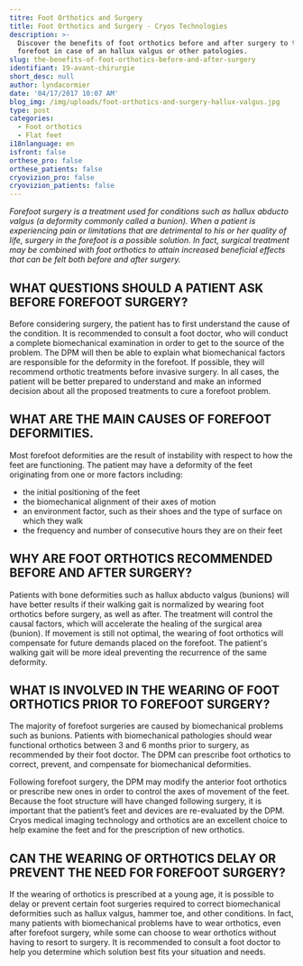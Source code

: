 ```yaml
---
titre: Foot Orthotics and Surgery
title: Foot Orthotics and Surgery - Cryos Technologies
description: >-
  Discover the benefits of foot orthotics before and after surgery to the
  forefoot in case of an hallux valgus or other patologies.
slug: the-benefits-of-foot-orthotics-before-and-after-surgery
identifiant: 19-avant-chirurgie
short_desc: null
author: lyndacormier
date: '04/17/2017 10:07 AM'
blog_img: /img/uploads/foot-orthotics-and-surgery-hallux-valgus.jpg
type: post
categories:
  - Foot orthotics
  - Flat feet
i18nlanguage: en
isfront: false
orthese_pro: false
orthese_patients: false
cryovizion_pro: false
cryovizion_patients: false
---
```

*Forefoot surgery is a treatment used for conditions such as hallux abducto valgus (a deformity commonly called a bunion). When a patient is experiencing pain or limitations that are detrimental to his or her quality of life, surgery in the forefoot is a possible solution. In fact, surgical treatment may be combined with foot orthotics to attain increased beneficial effects that can be felt both before and after surgery.*

## **WHAT QUESTIONS SHOULD A PATIENT ASK BEFORE FOREFOOT SURGERY?**

Before considering surgery, the patient has to first understand the cause of the condition. It is recommended to consult a foot doctor, who will conduct a complete biomechanical examination in order to get to the source of the problem. The DPM will then be able to explain what biomechanical factors are responsible for the deformity in the forefoot. If possible, they will recommend orthotic treatments before invasive surgery. In all cases, the patient will be better prepared to understand and make an informed decision about all the proposed treatments to cure a forefoot problem.
 
## **WHAT ARE THE MAIN CAUSES OF FOREFOOT DEFORMITIES.**

Most forefoot deformities are the result of instability with respect to how the feet are functioning. The patient may have a deformity of the feet originating from one or more factors including:


* the initial positioning of the feet
* the biomechanical alignment of their axes of motion
* an environment factor, such as their shoes and the type of surface on which they walk
* the frequency and number of consecutive hours they are on their feet

## **WHY ARE FOOT ORTHOTICS RECOMMENDED BEFORE AND AFTER SURGERY?**

Patients with bone deformities such as hallux abducto valgus (bunions) will have better results if their walking gait is normalized by wearing foot orthotics before surgery, as well as after. The treatment will control the causal factors, which will accelerate the healing of the surgical area (bunion). If movement is still not optimal, the wearing of foot orthotics will compensate for future demands placed on the forefoot. The patient's walking gait will be more ideal preventing the recurrence of the same deformity.

## **WHAT IS INVOLVED IN THE WEARING OF FOOT ORTHOTICS PRIOR TO FOREFOOT SURGERY?**

The majority of forefoot surgeries are caused by biomechanical problems such as bunions. Patients with biomechanical pathologies should wear functional orthotics between 3 and 6 months prior to surgery, as recommended by their foot doctor. The DPM can prescribe foot orthotics to correct, prevent, and compensate for biomechanical deformities.


Following forefoot surgery, the DPM may modify the anterior foot orthotics or prescribe new ones in order to control the axes of movement of the feet. Because the foot structure will have changed following surgery, it is important that the patient’s feet and devices are re-evaluated by the DPM. Cryos medical imaging technology and orthotics are an excellent choice to help examine the feet and for the prescription of new orthotics. 

## **CAN THE WEARING OF ORTHOTICS DELAY OR PREVENT THE NEED FOR FOREFOOT SURGERY?**

If the wearing of orthotics is prescribed at a young age, it is possible to delay or prevent certain foot surgeries required to correct biomechanical deformities such as hallux valgus, hammer toe, and other conditions. In fact, many patients with biomechanical problems have to wear orthotics, even after forefoot surgery, while some can choose to wear orthotics without having to resort to surgery. It is recommended to consult a foot doctor to help you determine which solution best fits your situation and needs.
